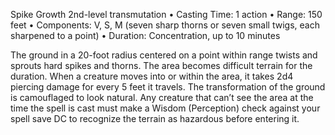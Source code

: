 Spike Growth
2nd-level transmutation
• Casting Time: 1 action
• Range: 150 feet
• Components: V, S, M (seven sharp thorns or seven small twigs, each sharpened to a point)
• Duration: Concentration, up to 10 minutes 

The ground in a 20-foot radius centered on a point within range twists and sprouts hard spikes and thorns. The area becomes difficult terrain for the duration. When a creature moves into or within the area, it takes 2d4 piercing damage for every 5 feet it travels. The transformation of the ground is camouflaged to look natural. Any creature that can’t see the area at the time the spell is cast must make a Wisdom (Perception) check against your spell save DC to recognize the terrain as hazardous before entering it.